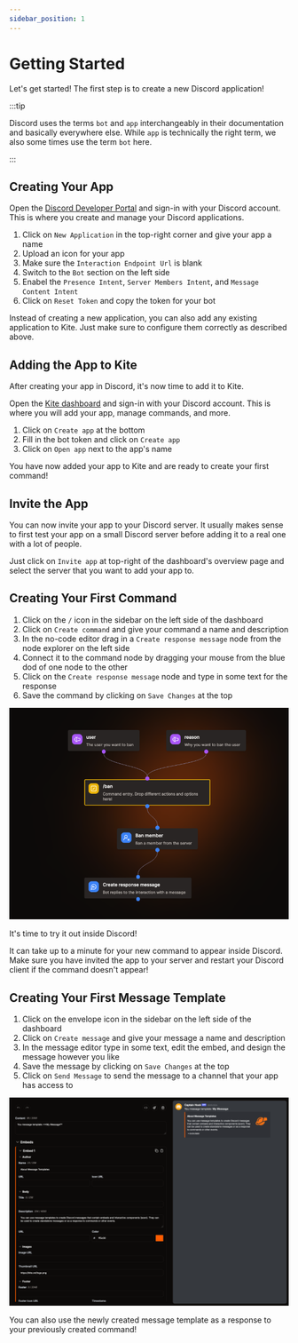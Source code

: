 ```yaml
---
sidebar_position: 1
---
```


# Getting Started

Let's get started! The first step is to create a new Discord application!

:::tip

Discord uses the terms `bot` and `app` interchangeably in their documentation and basically everywhere else. While `app` is technically the right term, we also some times use the term `bot` here.

:::

## Creating Your App

Open the [Discord Developer Portal](https://discord.com/developers/applications) and sign-in with your Discord account. This is where you create and manage your Discord applications.

1. Click on `New Application` in the top-right corner and give your app a name
2. Upload an icon for your app
3. Make sure the `Interaction Endpoint Url` is blank
4. Switch to the `Bot` section on the left side
5. Enabel the `Presence Intent`, `Server Members Intent`, and `Message Content Intent`
6. Click on `Reset Token` and copy the token for your bot

Instead of creating a new application, you can also add any existing application to Kite. Just make sure to configure them correctly as described above.

## Adding the App to Kite

After creating your app in Discord, it's now time to add it to Kite.

Open the [Kite dashboard](https://kite.onl/apps) and sign-in with your Discord account. This is where you will add your app, manage commands, and more.

1. Click on `Create app` at the bottom
2. Fill in the bot token and click on `Create app`
3. Click on `Open app` next to the app's name

You have now added your app to Kite and are ready to create your first command!

## Invite the App

You can now invite your app to your Discord server. It usually makes sense to first test your app on a small Discord server before adding it to a real one with a lot of people.

Just click on `Invite app` at top-right of the dashboard's overview page and select the server that you want to add your app to.

## Creating Your First Command

1. Click on the `/` icon in the sidebar on the left side of the dashboard
2. Click on `Create command` and give your command a name and description
3. In the no-code editor drag in a `Create response message` node from the node explorer on the left side
4. Connect it to the command node by dragging your mouse from the blue dod of one node to the other
5. Click on the `Create response message` node and type in some text for the response
6. Save the command by clicking on `Save Changes` at the top

![Example Flow](./img/example-flow.png)

It's time to try it out inside Discord!

It can take up to a minute for your new command to appear inside Discord. Make sure you have invited the app to your server and restart your Discord client if the command doesn't appear!

## Creating Your First Message Template

1. Click on the envelope icon in the sidebar on the left side of the dashboard
2. Click on `Create message` and give your message a name and description
3. In the message editor type in some text, edit the embed, and design the message however you like
4. Save the message by clicking on `Save Changes` at the top
5. Click on `Send Message` to send the message to a channel that your app has access to

![Example Message](./img/example-message.png)

You can also use the newly created message template as a response to your previously created command!
